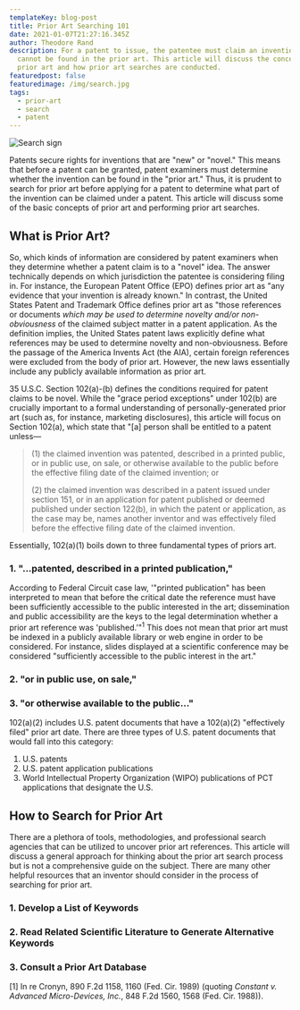 ```yaml
---
templateKey: blog-post
title: Prior Art Searching 101
date: 2021-01-07T21:27:16.345Z
author: Theodore Rand
description: For a patent to issue, the patentee must claim an invention that
  cannot be found in the prior art. This article will discuss the concept of
  prior art and how prior art searches are conducted.
featuredpost: false
featuredimage: /img/search.jpg
tags:
  - prior-art
  - search
  - patent
---
```

![Search sign](/img/search.jpg)

Patents secure rights for inventions that are "new" or "novel." This means that before a patent can be granted, patent examiners must determine whether the invention can be found in the "prior art." Thus, it is prudent to search for prior art before applying for a patent to determine what part of the invention can be claimed under a patent. This article will discuss some of the basic concepts of prior art and performing prior art searches.

## What is Prior Art?

So, which kinds of information are considered by patent examiners when they determine whether a patent claim is to a "novel" idea. The answer technically depends on which jurisdiction the patentee is considering filing in. For instance, the European Patent Office (EPO) defines prior art as "any evidence that your invention is already known." In contrast, the United States Patent and Trademark Office defines prior art as "those references or documents *which may be used to determine novelty and/or non-obviousness* of the claimed subject matter in a patent application. As the definition implies, the United States patent laws explicitly define what references may be used to determine novelty and non-obviousness. Before the passage of the America Invents Act (the AIA), certain foreign references were excluded from the body of prior art. However, the new laws essentially include any publicly available information as prior art.

35 U.S.C. Section 102(a)-(b) defines the conditions required for patent claims to be novel. While the "grace period exceptions" under 102(b) are crucially important to a formal understanding of personally-generated prior art (such as, for instance, marketing disclosures), this article will focus on Section 102(a), which state that "\[a] person shall be entitled to a patent unless—

> (1) the claimed invention was patented, described in a printed public, or in public use, on sale, or otherwise available to the public before the effective filing date of the claimed invention; or 
>
> (2) the claimed invention was described in a patent issued under section 151, or in an application for patent published or deemed published under section 122(b), in which the patent or application, as the case may be, names another inventor and was effectively filed before the effective filing date of the claimed invention.

Essentially, 102(a)(1) boils down to three fundamental types of priors art.

### 1. "...patented, described in a printed publication,"

According to Federal Circuit case law, '"printed publication" has been interpreted to mean that before the critical date the reference must have been sufficiently accessible to the public interested in the art; dissemination and public accessibility are the keys to the legal determination whether a prior art reference was 'published.'"<sup>1</sup> This does not mean that prior art must be indexed in a publicly available library or web engine in order to be considered. For instance, slides displayed at a scientific conference may be considered "sufficiently accessible to the public interest in the art."

### 2. "or in public use, on sale,"



### 3. "or otherwise available to the public..."



102(a)(2) includes U.S. patent documents that have a 102(a)(2) "effectively filed" prior art date. There are three types of U.S. patent documents that would fall into this category:

1. U.S. patents
2. U.S. patent application publications 
3. World Intellectual Property Organization (WIPO) publications of PCT applications that designate the U.S.

## How to Search for Prior Art

There are a plethora of tools, methodologies, and professional search agencies that can be utilized to uncover prior art references. This article will discuss a general approach for thinking about the prior art search process but is not a comprehensive guide on the subject. There are many other helpful resources that an inventor should consider in the process of searching for prior art.

### 1. Develop a List of Keywords



### 2. Read Related Scientific Literature to Generate Alternative Keywords



### 3. Consult a Prior Art Database



\[1] In re Cronyn, 890 F.2d 1158, 1160 (Fed. Cir. 1989) (quoting *Constant v. Advanced Micro-Devices, Inc.*, 848 F.2d 1560, 1568 (Fed. Cir. 1988)).